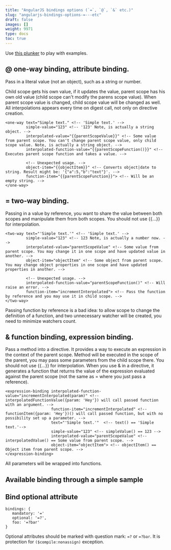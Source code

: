 ```yaml
---
title: "AngularJS bindings options (`=`, `@`, `&` etc.)"
slug: "angularjs-bindings-options-=---etc"
draft: false
images: []
weight: 9971
type: docs
toc: true
---
```


Use [this plunker][1] to play with examples.


  [1]: http://plnkr.co/edit/mvOzMPaElILDmYDGaLiZ?p=preview

## @ one-way binding, attribute binding.
Pass in a literal value (not an object), such as a string or number.

Child scope gets his own value, if it updates the value, parent scope has his own old value (child scope can't modify the parens scope value). When parent scope value is changed, child scope value will be changed as well.
All interpolations appears every time on digest call, not only on directive creation.

    <one-way text="Simple text." <!-- 'Simple text.' -->
             simple-value="123" <!-- '123' Note, is actually a string object. -->
             interpolated-value="{{parentScopeValue}}" <!-- Some value from parent scope. You can't change parent scope value, only child scope value. Note, is actually a string object. -->
             interpolated-function-value="{{parentScopeFunction()}}" <!-- Executes parent scope function and takes a value. -->
             
             <!-- Unexpected usage. -->
             object-item="{{objectItem}}" <!-- Converts object|date to string. Result might be: '{"a":5,"b":"text"}'. -->
             function-item="{{parentScopeFunction}}"> <!-- Will be an empty string. -->
    </one-way>

## = two-way binding.
Passing in a value by reference, you want to share the value between both scopes and manipulate them from both scopes.
You should not use {{...}} for interpolation.

    <two-way text="'Simple text.'" <!-- 'Simple text.' -->
             simple-value="123" <!-- 123 Note, is actually a number now. -->
             interpolated-value="parentScopeValue" <!-- Some value from parent scope. You may change it in one scope and have updated value in another. -->
             object-item="objectItem" <!-- Some object from parent scope. You may change object properties in one scope and have updated properties in another. -->
             
             <!-- Unexpected usage. -->
             interpolated-function-value="parentScopeFunction()" <!-- Will raise an error. -->
             function-item="incrementInterpolated"> <!-- Pass the function by reference and you may use it in child scope. -->
    </two-way>

Passing function by reference is a bad idea: to allow scope to change the definition of a function, and two unnecessary watcher will be created, you need to minimize watchers count.

## & function binding, expression binding.
Pass a method into a directive. It provides a way to execute an expression in the context of the parent scope.
Method will be executed in the scope of the parent, you may pass some parameters from the child scope there.
You should not use {{...}} for interpolation.
When you use & in a directive, it generates a function that returns the value of the expression evaluated against the parent scope (not the same as = where you just pass a reference).

    <expression-binding interpolated-function-value="incrementInterpolated(param)" <!-- interpolatedFunctionValue({param: 'Hey'}) will call passed function with an argument. -->
                        function-item="incrementInterpolated" <!-- functionItem({param: 'Hey'})() will call passed function, but with no possibility set up a parameter. -->
                        text="'Simple text.'"  <!-- text() == 'Simple text.'-->
                        simple-value="123" <!-- simpleValue() == 123 -->
                        interpolated-value="parentScopeValue" <!-- interpolatedValue() == Some value from parent scope. -->
                        object-item="objectItem"> <!-- objectItem() == Object item from parent scope. -->
    </expression-binding>
    
All parameters will be wrapped into functions.

## Available binding through a simple sample


## Bind optional attribute
    
    bindings: {
       mandatory: '=' 
       optional: '=?',
       foo: '=?bar'
    }

Optional attributes should be marked with question mark: `=?` or `=?bar`. It is protection for `($compile:nonassign)` exception.

